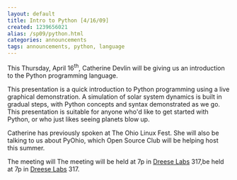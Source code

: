 ```yaml
---
layout: default
title: Intro to Python [4/16/09]
created: 1239656021
alias: /sp09/python.html
categories: announcements
tags: announcements, python, language
---
```

This Thursday, April 16<sup>th</sup>, Catherine Devlin will be giving us an introduction to the Python programming language.

This presentation is a quick introduction to Python programming using a live graphical demonstration. A simulation of solar system dynamics is built in gradual steps, with Python concepts and syntax demonstrated as we go. This presentation is suitable for anyone who'd like to get started with Python, or who just likes seeing planets blow up.

Catherine has previously spoken at The Ohio Linux Fest. She will also be talking to us about PyOhio, which Open Source Club will be helping host this summer.

The meeting will The meeting will be held at 7p in [Dreese Labs](http://www.osu.edu/map/building.php?building=279) 317,be held at 7p in <a href="http://www.osu.edu/map/building.php?building=279">Dreese Labs</a> 317.
